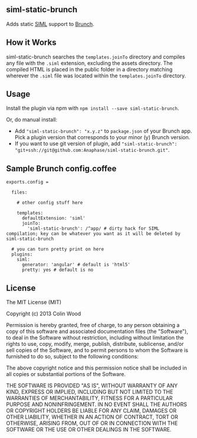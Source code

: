 ## siml-static-brunch
Adds static [SIML](https://github.com/padolsey/SIML) support to [Brunch](http://brunch.io).

## How it Works
siml-static-brunch searches the `templates.joinTo` directory and compiles any file with the `.siml` extension, excluding the assets directory. The compiled HTML is placed in the public folder in a directory matching wherever the `.siml` file was located within the `templates.joinTo` directory.

## Usage
Install the plugin via npm with `npm install --save siml-static-brunch`.

Or, do manual install:

* Add `"siml-static-brunch": "x.y.z"` to `package.json` of your Brunch app. Pick a plugin version that corresponds to your minor (y) Brunch version.
* If you want to use git version of plugin, add `"siml-static-brunch": "git+ssh://git@github.com:Anaphase/siml-static-brunch.git"`.

## Sample Brunch config.coffee
```coffee-script
exports.config =
  
  files:
    
    # other config stuff here
    
    templates:
      defaultExtension: 'siml'
      joinTo:
        'siml-static-brunch': /^app/ # dirty hack for SIML compilation; key can be whatever you want as it will be deleted by siml-static-brunch
  
  # you can turn pretty print on here
  plugins:
    siml:
      generator: 'angular' # default is 'html5'
      pretty: yes # default is no
```

## License

The MIT License (MIT)

Copyright (c) 2013 Colin Wood

Permission is hereby granted, free of charge, to any person obtaining a copy
of this software and associated documentation files (the "Software"), to deal
in the Software without restriction, including without limitation the rights
to use, copy, modify, merge, publish, distribute, sublicense, and/or sell
copies of the Software, and to permit persons to whom the Software is
furnished to do so, subject to the following conditions:

The above copyright notice and this permission notice shall be included in
all copies or substantial portions of the Software.

THE SOFTWARE IS PROVIDED "AS IS", WITHOUT WARRANTY OF ANY KIND, EXPRESS OR
IMPLIED, INCLUDING BUT NOT LIMITED TO THE WARRANTIES OF MERCHANTABILITY,
FITNESS FOR A PARTICULAR PURPOSE AND NONINFRINGEMENT. IN NO EVENT SHALL THE
AUTHORS OR COPYRIGHT HOLDERS BE LIABLE FOR ANY CLAIM, DAMAGES OR OTHER
LIABILITY, WHETHER IN AN ACTION OF CONTRACT, TORT OR OTHERWISE, ARISING FROM,
OUT OF OR IN CONNECTION WITH THE SOFTWARE OR THE USE OR OTHER DEALINGS IN
THE SOFTWARE.
